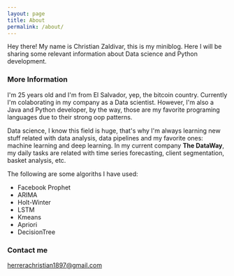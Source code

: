```yaml
---
layout: page
title: About
permalink: /about/
---
```


Hey there! My name is Christian Zaldivar, this is my miniblog. Here I will be sharing some relevant information about Data science and Python development.

### More Information

I'm 25 years old and I'm from El Salvador, yep, the bitcoin country. Currently I'm colaborating in my company as a Data scientist. However, I'm also a Java and Python developer, by the way, those are my favorite programing languages due to their strong oop patterns. 

Data science, I know this field is huge, that's why I'm always learning new stuff related with data analysis, data pipelines and my favorite ones: machine learning and deep learning. In my current company **The DataWay**, my daily tasks are related with time series forecasting, client segmentation, basket analysis, etc.

The following are some algoriths I have used:
- Facebook Prophet
- ARIMA
- Holt-Winter
- LSTM
- Kmeans
- Apriori
- DecisionTree 

### Contact me

[herrerachristian1897@gmail.com](mailto:herrerachristian1897@gmail.com)
